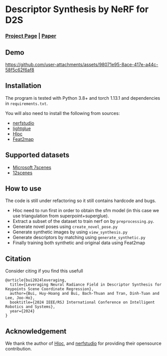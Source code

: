 # Descriptor Synthesis by NeRF for D2S
### [Project Page](https://austrianoakvn.github.io/nerfvloc) | [Paper](https://arxiv.org/pdf/2403.10297)

## Demo 

https://github.com/user-attachments/assets/98071e95-8ace-417e-a44c-58f5c62f6af8




## Installation 

The program is tested with Python 3.8+ and torch 1.13.1 and dependencies in `requirements.txt`.

You will also need to install the following from sources:
- [nerfstudio](https://github.com/nerfstudio-project/nerfstudio)
- [lightglue](https://github.com/cvg/LightGlue)
- [Hloc](https://github.com/cvg/Hierarchical-Localization)
- [Feat2map](https://github.com/ais-lab/feat2map)

## Supported datasets 
- [Microsoft 7scenes](https://www.microsoft.com/en-us/research/project/rgb-d-dataset-7-scenes/)
- [12scenes]()


## How to use 
The code is still under refactoring so it still contains hardcode and bugs.

- Hloc need to run first in order to obtain the sfm model (in this case we use triangulation from superpoint+superglue).
- Extract a subset of the dataset to train nerf on by `preprocessing.py`.
- Generate novel poses using `create_novel_pose.py`
- Generate synthetic images by using `view_synthesis.py`
- Generate descriptors by matching using `generate_synthetic.py`
- Finally training both synthetic and original data using Feat2map

## Citation
Consider citing if you find this usefull
```
@article{bui2024leveraging,
  title={Leveraging Neural Radiance Field in Descriptor Synthesis for Keypoints Scene Coordinate Regression},
  author={Bui, Huy-Hoang and Bui, Bach-Thuan and Tran, Dinh-Tuan and Lee, Joo-Ho},
  booktitle={2024 IEEE/RSJ International Conference on Intelligent Robotics and Systems},
  year={2024}
}
```

## Acknowledgement
We thank the author of [Hloc](https://github.com/cvg/Hierarchical-Localization), and [nerfstudio](https://github.com/nerfstudio-project/nerfstudio) for providing their opensource contribution.

